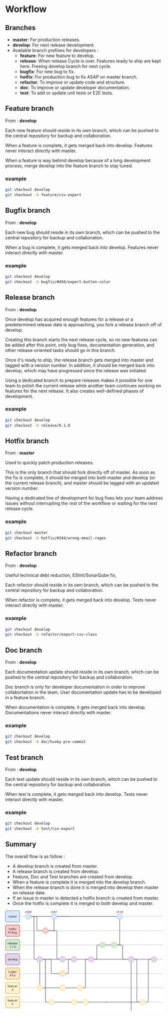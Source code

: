 # Workflow

## Branches

- **master**: For production releases.
- **develop**: For next release development.
- Available branch prefixes for developers : 
    - **feature**: For new feature to develop.
    - **release**: When release Cycle is over. Features ready to ship are kept here. Freeing develop branch for next cycle.
    - **bugfix**: For new bug to fix.
    - **hotfix**: For production bug to fix ASAP on master branch.
    - **refactor**: To improve or update code and structure.
    - **doc**: To improve or update developer documentation.
    - **test**: To add or update unit tests or E2E tests.

## Feature branch

From : **develop**

Each new feature should reside in its own branch, which can be pushed to the central repository for backup and collaboration.

When a feature is complete, it gets merged back into develop. Features never interact directly with master.

When a feature is way behind develop because of a long development process, merge develop into the feature branch to stay tuned.

### example

```bash
git checkout develop
git checkout -b feature/csv-export
```

## Bugfix branch

From : **develop**

Each new bug should reside in its own branch, which can be pushed to the central repository for backup and collaboration.

When a bug is complete, it gets merged back into develop. Features never interact directly with master.

### example

```bash
git checkout develop
git checkout -b bugfix/#456/export-button-color
```

## Release branch

From : **develop**

Once develop has acquired enough features for a release or a predetermined release date is approaching, you fork a release branch off of develop.

Creating this branch starts the next release cycle, so no new features can be added after this point, only bug fixes, documentation generation, and other release-oriented tasks should go in this branch.

Once it's ready to ship, the release branch gets merged into master and tagged with a version number. In addition, it should be merged back into develop, which may have progressed since the release was initiated.

Using a dedicated branch to prepare releases makes it possible for one team to polish the current release while another team continues working on features for the next release. It also creates well-defined phases of development.

### example

```bash
git checkout develop
git checkout -b release/0.1.0
```

## Hotfix branch

From : **master**

Used to quickly patch production releases.

This is the only branch that should fork directly off of master. As soon as the fix is complete, it should be merged into both master and develop (or the current release branch), and master should be tagged with an updated version number.

Having a dedicated line of development for bug fixes lets your team address issues without interrupting the rest of the workflow or waiting for the next release cycle.

### example

```bash
git checkout master
git checkout -b hotfix/#344/wrong-email-regex
```

## Refactor branch

From : **develop**

Useful technical debt reduction, ESlint/SonarQube fix, 

Each refactor should reside in its own branch, which can be pushed to the central repository for backup and collaboration.

When refactor is complete, it gets merged back into develop. Tests never interact directly with master.

### example

```bash
git checkout develop
git checkout -b refactor/export-csv-class
```

## Doc branch

From : **develop**

Each documentation update should reside in its own branch, which can be pushed to the central repository for backup and collaboration.

Doc branch is only for developer documentation in order to improve collabortation in the team.
User documentation update has to be developed in a feature branch. 

When documentation is complete, it gets merged back into develop. Documentations never interact directly with master.

### example

```bash
git checkout develop
git checkout -b doc/husky-pre-commit
```

## Test branch

From : **develop**

Each test update should reside in its own branch, which can be pushed to the central repository for backup and collaboration.

When test is complete, it gets merged back into develop. Tests never interact directly with master.

### example

```bash
git checkout develop
git checkout -b test/csv-export
```

## Summary

The overall flow is as follow :

- A develop branch is created from master.
- A release branch is created from develop.
- Feature, Doc and Test branches are created from develop.
- When a feature is complete it is merged into the develop branch.
- When the release branch is done it is merged into develop then master on release date.
- If an issue in master is detected a hotfix branch is created from master.
- Once the hotfix is complete it is merged to both develop and master.

![Gitflow chart][gitflowchart]

[gitflowchart]: ../assets/gitflow.png "Gitflow chart"